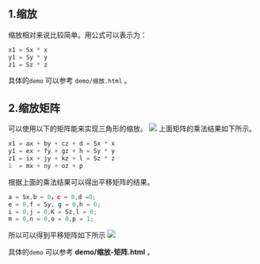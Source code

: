## 1.缩放
缩放相对来说比较简单。用公式可以表示为：
```js
x1 = Sx * x
y1 = Sy * y
z1 = Sz * z
```
具体的`demo` 可以参考 `demo/缩放.html` 。
## 2.缩放矩阵
可以使用以下的矩阵能来实现三角形的缩放。
<img src='../../images/平移矩阵.png'>
上面矩阵的乘法结果如下所示。

```js
x1 = ax + by + cz + d = Sx * x
y1 = ex + fy + gz + h = Sy * y
z1 = ix + jy + kz + l = Sz * z
1  = mx + ny + oz + p
```
根据上面的乘法结果可以得出平移矩阵的结果。
```js
a = Sx,b = 0，c = 0,d =0; 
e = 0,f = Sy, g = 0,h = 0;
i = 0,j = 0,K = Sz,l = 0;
m = 0,n = 0,o = 0,p = 1;
```
所以可以得到平移矩阵如下所示
<img src='../../images/缩放矩阵-推导过程.png'>

具体的`demo` 可以参考  **demo/缩放-矩阵.html** 。